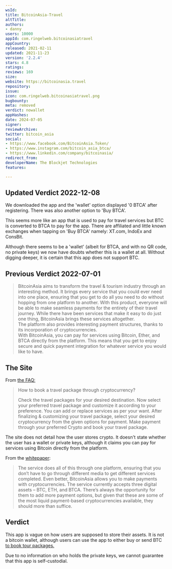 ```yaml
---
wsId: 
title: BitcoinAsia-Travel
altTitle: 
authors:
- danny
users: 10000
appId: com.ringelweb.bitcoinasiatravel
appCountry: 
released: 2021-02-11
updated: 2021-11-23
version: '2.2.4'
stars: 4.8
ratings: 
reviews: 169
size: 
website: https://bitcoinasia.travel
repository: 
issue: 
icon: com.ringelweb.bitcoinasiatravel.png
bugbounty: 
meta: removed
verdict: nowallet
appHashes: 
date: 2024-07-05
signer: 
reviewArchive: 
twitter: bitcoin_asia
social:
- https://www.facebook.com/BitcoinAsia.Token/
- https://www.instagram.com/bitcoin_asia_btca/
- https://www.linkedin.com/company/bitcoinasia/
redirect_from: 
developerName: The Blockjet Technologies
features: 

---
```


## Updated Verdict 2022-12-08

We downloaded the app and the 'wallet' option displayed '0 BTCA' after registering.
There was also another option to 'Buy BTCA'. 

This seems more like an app that is used to pay for travel services but BTC is converted to BTCA to pay for the app. There are affiliated and little known exchanges when tapping on 'Buy BTCA' namely: XT.com, IndoEx and ConsBit. 

Although there seems to be a 'wallet' (albeit for BTCA, and with no QR code, no private keys) we now have doubts whether this is a wallet at all. Without digging deeper, it is certain that this app does not support BTC.

## Previous Verdict 2022-07-01

> BitcoinAsia aims to transform the travel & tourism industry through an interesting method. It brings every service that you could ever need into one place, ensuring that you get to do all you need to do without hopping from one platform to another. With this product, everyone will be able to make seamless payments for the entirety of their travel journey. While there have been services that make it easy to do just one thing, BitcoinAsia brings these services altogether.<br />
The platform also provides interesting payment structures, thanks to its incorporation of cryptocurrencies. <br />
With BitcoinAsia, you can pay for services using Bitcoin, Ether, and BTCA directly from the platform. This means that you get to enjoy secure and quick payment integration for whatever service you would like to have.

## The Site

From [the FAQ:](https://bitcoinasia.travel/faq)

> How to book a travel package through cryptocurrency?
>
> Check the travel packages for your desired destination. Now select your preferred travel package and customize it according to your preference. You can add or replace services as per your want. After finalizing & customizing your travel package, select your desired cryptocurrency from the given options for payment. Make payment through your preferred Crypto and book your travel package.

The site does not detail how the user stores crypto. It doesn't state whether the user has a wallet or private keys, although it claims you can pay for services using Bitcoin directly from the platform.


From the [whitepaper](https://bitcoinasia.travel/Whitepaper%20BTCA.pdf):

> The service does all of this through one platform, ensuring that you don’t have to go through different media to get different services completed. Even better, BitcoinAsia allows you to make payments with cryptocurrencies. The service currently accepts three digital assets – BTC, ETH, and BTCA. There’s always the opportunity for them to add more payment options, but given that these are some of the most liquid payment-based cryptocurrencies available, they should more than suffice.

## Verdict

This app is vague on how users are supposed to store their assets. It is not a bitcoin wallet, although users can use the app to either buy or send BTC [to book tour packages.](https://bitcoinasia.travel/faq)

Due to no information on who holds the private keys, we cannot guarantee that this app is self-custodial. 
